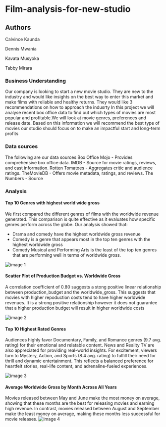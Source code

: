 # Film-analysis-for-new-studio
## Authors
Calvince Kaunda 

Dennis Mwania

Kavata Musyoka

Tabby Mirara
### Business Understanding

Our company is looking to start a new movie studio. They are new to the industry and would like insights on the best way to enter this market and make films with  reliable and healthy returns. They would like 3 recommendations on how to approach the indusrty
In this project we will analyse recent box office data to find out which types of movies are most popular and profitable.We will look at movie genres, preferences and release date. Based on this information we will recommend the best type of movies our studio should focus on to make an impactful start and long-term profits

### Data sources
The following are our data sources
Box Office Mojo - Provides comprehensive box office data.
IMDB - Source for movie ratings, reviews, and cast information.
Rotten Tomatoes - Aggregates critic and audience ratings.
TheMovieDB - Offers movie metadata, ratings, and reviews.
The Numbers - Source

### Analysis
#### Top 10 Genres with highest world wide gross
We first compared the different genres of films with the worldwide revenue generated. This comparison is quite effective as it evaluates how specific genres perform across the globe.
Our analysis showed that:
- Drama and comedy have the highest worldwide gross revenue
- Comedy is a genre that appears most in the top ten genres with the highest worldwide gross
- Comedy Musical and Performing Arts is the least of the top ten genres that are performing well in terms of worldwide gross.

![image 1](https://github.com/user-attachments/assets/7396f94e-150f-44cf-9633-a54fd228fc72)

#### Scatter Plot of Production Budget vs. Worldwide Gross
A correlation coefficient of 0.80 suggests a stong positive linear relationship between production_budget and the worldwide_gross. This suggests that movies with higher repoduction costs tend to have higher worldwide revenues.
It is a strong positive relationship however it does not guarantee that a higher production budget will result in higher worldwide costs

![image 2](https://github.com/user-attachments/assets/45716657-a957-4b12-ad37-5e6a739b362f)

#### Top 10 Highest Rated Genres

Audiences highly favor Documentary, Family, and Romance genres (9.7 avg. rating) for their emotional and relatable content. News and Reality TV are also appreciated for providing real-world insights. For excitement, viewers turn to Mystery, Action, and Sports (8.4 avg. rating) to fulfill their need for thrill and dynamic entertainment. This reflects a balanced preference for heartfelt stories, real-life content, and adrenaline-fueled experiences.

![image 3](https://github.com/user-attachments/assets/9b226479-a36c-4e5a-8771-2fe5af2d342d)

#### Average Worldwide Gross by Month Across All Years
Movies released between May and June make the most money on average, showing that these months are the best for releasing movies and earning high revenue. In contrast, movies released between August and September make the least money on average, making these months less successful for movie releases.
![image 4](https://github.com/user-attachments/assets/fea0f7b6-2732-42e9-b6be-e1848e21980a)






